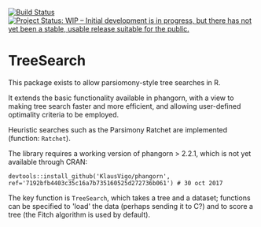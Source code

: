[![Build Status](https://travis-ci.org/ms609/TreeSearch.svg?branch=master)](https://travis-ci.org/ms609/TreeSearch)
[![Project Status: WIP – Initial development is in progress, but there has not yet been a stable, usable release suitable for the public.](http://www.repostatus.org/badges/latest/wip.svg)](http://www.repostatus.org/#wip)

# TreeSearch
This package exists to allow parsiomony-style tree searches in R.

It extends the basic functionality available in phangorn, with a view to making tree search faster and more efficient, 
and allowing user-defined optimality criteria to be employed.

Heuristic searches such as the Parsimony Ratchet are implemented (function: `Ratchet`).

The library requires a working version of phangorn > 2.2.1, which is not yet available through CRAN:

```
devtools::install_github('KlausVigo/phangorn', ref='7192bfb4403c35c16a7b735160525d272736b061') # 30 oct 2017
```

The key function is `TreeSearch`, which takes a tree and a dataset; functions can be specified to 'load' the 
data (perhaps sending it to C?) and to score a tree (the Fitch algorithm is used by default).